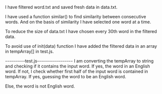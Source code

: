 I have filtered word.txt and saved fresh data in data.txt.

I have used a function similar() to find similarity between consecutive words. And on the basis of similarity I have selected one word at a time.

To reduce the size of data.txt I have chosen every 30th word in the filtered data.

To avoid use of init(data) function I have added the filtered data in an array in tempArray[] in test.js.

----------test.js------------------
I am converting the tempArray to string and checking if it contains the input word. If yes, the word in an English word.
If not, I check whether first half of the input word is contained in tempArray. If yes, guessing the word to be an English word.

Else, the word is not English word.
